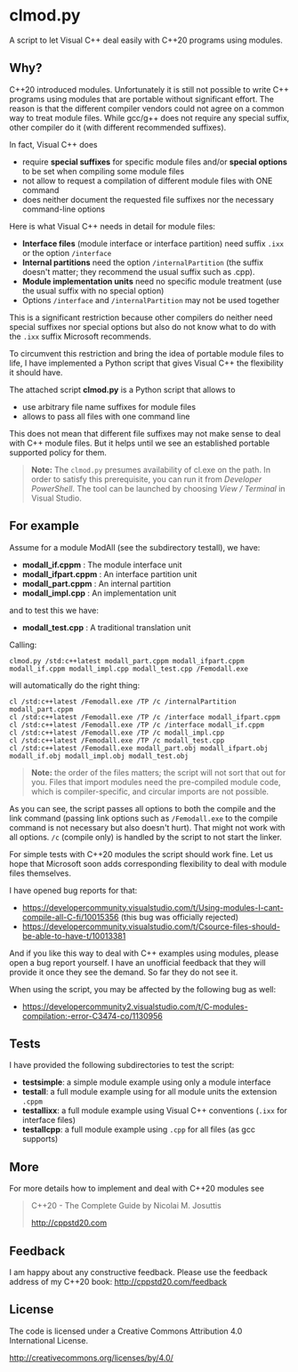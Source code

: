 # clmod.py

A script to let Visual C++ deal easily with C++20 programs using modules.

## Why?

C++20 introduced modules.
Unfortunately it is still not possible to write C++ programs using modules that are portable
without significant effort.
The reason is that the different compiler vendors could not agree on a common way to treat module files.
While gcc/g++ does not require any special suffix, other compiler do it (with different recommended suffixes).

In fact, Visual C++ does
- require **special suffixes** for specific module files and/or
  **special options** to be set when compiling some module files
- not allow to request a compilation of different module files with ONE command
- does neither document the requested file suffixes nor the necessary command-line options

Here is what Visual C++ needs in detail for module files:
- **Interface files** (module interface or interface partition)
  need suffix `.ixx` or the option `/interface`
- **Internal partitions** need the option `/internalPartition`
  (the suffix doesn't matter; they recommend the usual suffix such as .cpp).
- **Module implementation units** need no specific module treatment
  (use the usual suffix with no special option)
- Options `/interface` and `/internalPartition` may not be used together

This is a significant restriction because other compilers do neither need
special suffixes nor special options but also do not know what to do with the
`.ixx` suffix Microsoft recommends.

To circumvent this restriction and bring the idea of portable module files
to life, I have implemented a Python script that gives Visual C++ the flexibility it should have.

The attached script
 **clmod.py**
is a Python script that allows to
- use arbitrary file name suffixes for module files
- allows to pass all files with one command line

This does not mean that different file suffixes may not make sense to deal
with C++ module files. But it helps until we see an established portable
supported policy for them.

> **Note:** The `clmod.py` presumes availability of cl.exe on the path. In order to satisfy this prerequisite, you can run it from *Developer PowerShell*. The tool can be launched by choosing *View / Terminal* in Visual Studio.

## For example

Assume for a module ModAll (see the subdirectory testall),
we have:
- **modall_if.cppm**     : The module interface unit
- **modall_ifpart.cppm** : An interface partition unit
- **modall_part.cppm**   : An internal partition
- **modall_impl.cpp**    : An implementation unit

and to test this we have:
- **modall_test.cpp**    : A traditional translation unit

Calling:

    clmod.py /std:c++latest modall_part.cppm modall_ifpart.cppm modall_if.cppm modall_impl.cpp modall_test.cpp /Femodall.exe

will automatically do the right thing:

    cl /std:c++latest /Femodall.exe /TP /c /internalPartition modall_part.cppm
    cl /std:c++latest /Femodall.exe /TP /c /interface modall_ifpart.cppm
    cl /std:c++latest /Femodall.exe /TP /c /interface modall_if.cppm
    cl /std:c++latest /Femodall.exe /TP /c modall_impl.cpp
    cl /std:c++latest /Femodall.exe /TP /c modall_test.cpp
    cl /std:c++latest /Femodall.exe modall_part.obj modall_ifpart.obj modall_if.obj modall_impl.obj modall_test.obj

> **Note:** the order of the files matters; the script will not sort that out for you. Files that import modules need the pre-compiled module code, which is compiler-specific, and circular imports are not possible.

As you can see, the script passes all options to both the compile and the link command (passing link options such as `/Femodall.exe` to the compile command is not necessary but also doesn't hurt).
That might not work with all options.
`/c` (compile only) is handled by the script to not start the linker.

For simple tests with C++20 modules the script should work fine.
Let us hope that Microsoft soon adds corresponding flexibility to deal with module files themselves.

I have opened bug reports for that:
- https://developercommunity.visualstudio.com/t/Using-modules-I-cant-compile-all-C-fi/10015356
  (this bug was officially rejected) 
- https://developercommunity.visualstudio.com/t/Csource-files-should-be-able-to-have-t/10013381

And if you like this way to deal with C++ examples using modules, please open a bug report yourself.
I have an unofficial feedback that they will provide it once they see the demand. So far they do not see it.

When using the script, you may be affected by the following bug as well:
- https://developercommunity2.visualstudio.com/t/C-modules-compilation:-error-C3474-co/1130956

## Tests

I have provided the following subdirectories to test the script:
- **testsimple**: a simple module example using only a module interface 
- **testall**: a full module example using for all module units the extension `.cppm`
- **testallixx**: a full module example using Visual C++ conventions (`.ixx` for interface files)
- **testallcpp**: a full module example using `.cpp` for all files (as gcc supports)

## More

For more details how to implement and deal with C++20 modules
see

>  C++20 - The Complete Guide by Nicolai M. Josuttis
>
>  http://cppstd20.com

## Feedback

I am happy about any constructive feedback.
Please use the feedback address of my C++20 book: http://cppstd20.com/feedback

## License

The code is licensed under a Creative Commons Attribution 4.0 International License.

http://creativecommons.org/licenses/by/4.0/


